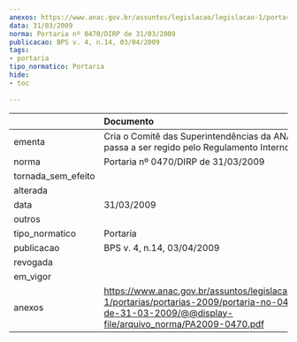 ```yaml
---
anexos: https://www.anac.gov.br/assuntos/legislacao/legislacao-1/portarias/portarias-2009/portaria-no-0470-dirp-de-31-03-2009/@@display-file/arquivo_norma/PA2009-0470.pdf
data: 31/03/2009
norma: Portaria nº 0470/DIRP de 31/03/2009
publicacao: BPS v. 4, n.14, 03/04/2009
tags:
- portaria
tipo_normatico: Portaria
hide: 
- toc 
 
---
```


|                    | Documento                                                                                                                                                          |
|:-------------------|:-------------------------------------------------------------------------------------------------------------------------------------------------------------------|
| ementa             | Cria o Comitê das Superintendências da ANAC, que passa a ser regido pelo Regulamento Interno próprio.                                                              |
| norma              | Portaria nº 0470/DIRP de 31/03/2009                                                                                                                                |
| tornada_sem_efeito |                                                                                                                                                                    |
| alterada           |                                                                                                                                                                    |
| data               | 31/03/2009                                                                                                                                                         |
| outros             |                                                                                                                                                                    |
| tipo_normatico     | Portaria                                                                                                                                                           |
| publicacao         | BPS v. 4, n.14, 03/04/2009                                                                                                                                         |
| revogada           |                                                                                                                                                                    |
| em_vigor           |                                                                                                                                                                    |
| anexos             | https://www.anac.gov.br/assuntos/legislacao/legislacao-1/portarias/portarias-2009/portaria-no-0470-dirp-de-31-03-2009/@@display-file/arquivo_norma/PA2009-0470.pdf |